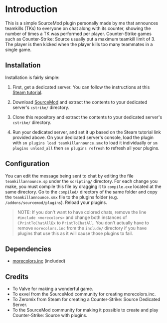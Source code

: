 # Introduction

This is a simple SourceMod plugin personally made by me that announces teamkills (TKs) to everyone on chat along with its counter, showing the number of times a TK was performed per player. Counter-Strike games such as Counter-Strike: Source usually put a maximum teamkill limit of 3. The player is then kicked when the player kills too many teammates in a single game.

## Installation

Installation is fairly simple: 

1. First, get a dedicated server. You can follow the instructions at this [Steam tutorial](https://steamcommunity.com/sharedfiles/filedetails/?id=397365275).

2. Download [SourceMod](https://www.sourcemod.net/downloads.php) and extract the contents to your dedicated server's `cstrike/` directory.

3. Clone this repository and extract the contents to your dedicated server's `cstrike/` directory.

4. Run your dedicated server, and set it up based on the Steam tutorial link provided above. On your dedicated server's console, load the plugin with `sm plugins load teamkillannounce.smx` to load it individually or `sm plugins unload_all` then `sm plugins refresh` to refresh all your plugins.

## Configuration

You can edit the message being sent to chat by editing the file `teamkillannounce.sp` under the `scripting/` directory. For each change you make, you must compile this file by dragging it to `compile.exe` located at the same directory. Go to the `compiled/` directory of the same folder and copy the `teamkillannounce.smx` file to the plugins folder (e.g. `/addons/sourcemod/plugins`). Reload your plugins.

> NOTE: If you don't want to have colored chats, remove the line `#include <morecolors>` and change both instances of `CPrintToChatAllEx` to `PrintToChatAll`. You don't actually have to remove `morecolors.inc` from the `include/` directory if you have plugins that use this as it will cause those plugins to fail.

## Dependencies

- [morecolors.inc](https://forums.alliedmods.net/showthread.php?t=185016) (included)

## Credits

- To Valve for making a wonderful game.
- To exvel from the SourceMod community for creating morecolors.inc.
- To Zeromix from Steam for creating a Counter-Strike: Source Dedicated Server.
- To the SourceMod community for making it possible to create and play Counter-Strike: Source with plugins.
